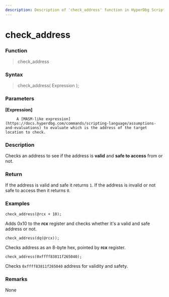 ```yaml
---
description: Description of 'check_address' function in HyperDbg Scripts
---
```


# check\_address

### Function

> check\_address

### Syntax

> check\_address\( Expression \);

### Parameters

**\[Expression\]**

         A [MASM-like expression](https://docs.hyperdbg.com/commands/scripting-language/assumptions-and-evaluations) to evaluate which is the address of the target location to check.

### Description

Checks an address to see if the address is **valid** and **safe to access** from or not.

### Return

If the address is valid and safe it returns `1`. If the address is invalid or not safe to access then it returns `0`.

### Examples

`check_address(@rcx + 10);`

Adds 0x10 to the **rcx** register and checks whether it's a valid and safe address or not.

`check_address(dq(@rcx));`

Checks address as an 8-byte hex, pointed by **rcx** register.

`check_address(0xffff83811f265040);`

Checks `0xffff83811f265040` address for validity and safety.

### **Remarks**

None



